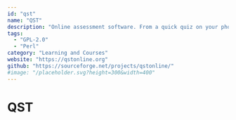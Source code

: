 ```yaml
---
id: "qst"
name: "QST"
description: "Online assessment software. From a quick quiz on your phone to large scale, high stakes, proctored desktop testing, easy, secure and economical."
tags:
  - "GPL-2.0"
  - "Perl"
category: "Learning and Courses"
website: "https://qstonline.org"
github: "https://sourceforge.net/projects/qstonline/"
#image: "/placeholder.svg?height=300&width=400"
---
```


# QST
